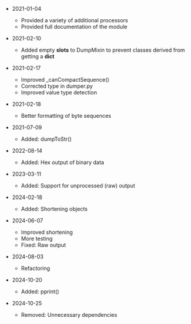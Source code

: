 * 2021-01-04
	* Provided a variety of additional processors
	* Provided full documentation of the module

* 2021-02-10
	* Added empty __slots__ to DumpMixin to prevent classes derived from getting a __dict__

* 2021-02-17
	* Improved _canCompactSequence()
	* Corrected type in dumper.py
	* Improved value type detection

* 2021-02-18
	* Better formatting of byte sequences

* 2021-07-09
	* Added: dumpToStr()

* 2022-08-14
	* Added: Hex output of binary data

* 2023-03-11
	* Added: Support for unprocessed (raw) output

* 2024-02-18
	* Added: Shortening objects

* 2024-06-07
	* Improved shortening
	* More testing
	* Fixed: Raw output

* 2024-08-03
	* Refactoring

* 2024-10-20
	* Added: pprint()

* 2024-10-25
	* Removed: Unnecessary dependencies

